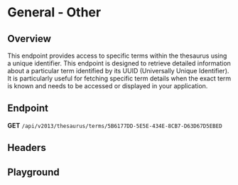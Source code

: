 <script setup>
import "../../../style.css"
import SwaggerUI from "../../../swagger/view/SwaggerUI.vue"
import swaggerJson from "../../../swagger/json/thesaurus/general/other.json";

const swaggerSpecs = [
  { json:swaggerJson, protected: false },
];
</script>


# General - Other

## Overview

This endpoint provides access to specific terms within the thesaurus using a unique identifier. This endpoint is designed to retrieve detailed information about a particular term identified by its UUID (Universally Unique Identifier). It is particularly useful for fetching specific term details when the exact term is known and needs to be accessed or displayed in your application.


## Endpoint

**GET** `/api/v2013/thesaurus/terms/5B6177DD-5E5E-434E-8CB7-D63D67D5EBED`

## Headers
<!--@include: ../../../components/common/header/accept.md-->

## Playground

<SwaggerUI :swaggerSpecs="swaggerSpecs" />